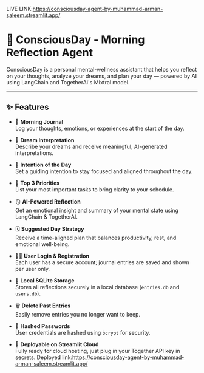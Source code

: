 LIVE LINK:https://consciousday-agent-by-muhammad-arman-saleem.streamlit.app/

# 🧘 ConsciousDay - Morning Reflection Agent

ConsciousDay is a personal mental-wellness assistant that helps you reflect on your thoughts, analyze your dreams, and plan your day — powered by AI using LangChain and TogetherAI's Mixtral model.

---

## ✨ Features

- 🌄 **Morning Journal**  
  Log your thoughts, emotions, or experiences at the start of the day.

- 💭 **Dream Interpretation**  
  Describe your dreams and receive meaningful, AI-generated interpretations.

- 🎯 **Intention of the Day**  
  Set a guiding intention to stay focused and aligned throughout the day.

- 📌 **Top 3 Priorities**  
  List your most important tasks to bring clarity to your schedule.

- 🪞 **AI-Powered Reflection**  
  Get an emotional insight and summary of your mental state using LangChain & TogetherAI.

- 🗓 **Suggested Day Strategy**  
  Receive a time-aligned plan that balances productivity, rest, and emotional well-being.

- 🧑‍💻 **User Login & Registration**  
  Each user has a secure account; journal entries are saved and shown per user only.

- 💾 **Local SQLite Storage**  
  Stores all reflections securely in a local database (`entries.db` and `users.db`).

- 🗑 **Delete Past Entries**  
  Easily remove entries you no longer want to keep.

- 🔐 **Hashed Passwords**  
  User credentials are hashed using `bcrypt` for security.

- 🚀 **Deployable on Streamlit Cloud**  
  Fully ready for cloud hosting, just plug in your Together API key in secrets.
Deployed link:https://consciousday-agent-by-muhammad-arman-saleem.streamlit.app/

